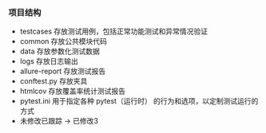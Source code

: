 ### 项目结构

- testcases  存放测试用例，包括正常功能测试和异常情况验证
- common  存放公共模块代码
- data 存放参数化测试数据
- logs 存放日志输出
- allure-report 存放测试报告
- conftest.py 存放夹具
- htmlcov 存放覆盖率统计测试报告
- pytest.ini 用于指定各种 pytest（运行时） 的行为和选项，以定制测试运行的方式
- 未修改已跟踪 -> 已修改3
